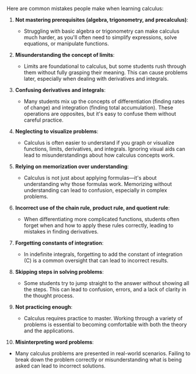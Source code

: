 Here are common mistakes people make when learning calculus:

1. **Not mastering prerequisites (algebra, trigonometry, and precalculus)**:
   - Struggling with basic algebra or trigonometry can make calculus much harder, as you'll often need to simplify expressions, solve equations, or manipulate functions.

2. **Misunderstanding the concept of limits**:
   - Limits are foundational to calculus, but some students rush through them without fully grasping their meaning. This can cause problems later, especially when dealing with derivatives and integrals.

3. **Confusing derivatives and integrals**:
   - Many students mix up the concepts of differentiation (finding rates of change) and integration (finding total accumulation). These operations are opposites, but it's easy to confuse them without careful practice.

4. **Neglecting to visualize problems**:
   - Calculus is often easier to understand if you graph or visualize functions, limits, derivatives, and integrals. Ignoring visual aids can lead to misunderstandings about how calculus concepts work.

5. **Relying on memorization over understanding**:
   - Calculus is not just about applying formulas—it's about understanding why those formulas work. Memorizing without understanding can lead to confusion, especially in complex problems.

6. **Incorrect use of the chain rule, product rule, and quotient rule**:
   - When differentiating more complicated functions, students often forget when and how to apply these rules correctly, leading to mistakes in finding derivatives.

7. **Forgetting constants of integration**:
   - In indefinite integrals, forgetting to add the constant of integration (C) is a common oversight that can lead to incorrect results.

8. **Skipping steps in solving problems**:
   - Some students try to jump straight to the answer without showing all the steps. This can lead to confusion, errors, and a lack of clarity in the thought process.

9. **Not practicing enough**:
   - Calculus requires practice to master. Working through a variety of problems is essential to becoming comfortable with both the theory and the applications.

10. **Misinterpreting word problems**:
   - Many calculus problems are presented in real-world scenarios. Failing to break down the problem correctly or misunderstanding what is being asked can lead to incorrect solutions.
